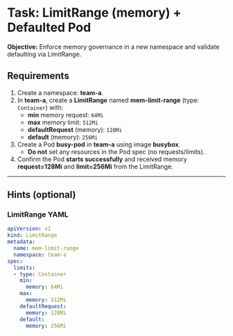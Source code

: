 # Task: LimitRange (memory) + Defaulted Pod

**Objective:** Enforce memory governance in a new namespace and validate defaulting via LimitRange.

## Requirements
1. Create a namespace: **team-a**.
2. In **team-a**, create a **LimitRange** named **mem-limit-range** (type: `Container`) with:
   - **min** memory request: `64Mi`
   - **max** memory limit: `512Mi`
   - **defaultRequest** (memory): `128Mi`
   - **default** (memory): `256Mi`
3. Create a Pod **busy-pod** in **team-a** using image **busybox**.
   - **Do not** set any resources in the Pod spec (no requests/limits).
4. Confirm the Pod **starts successfully** and received memory **request=128Mi** and **limit=256Mi** from the LimitRange.

---

## Hints (optional)

### LimitRange YAML
```yaml
apiVersion: v1
kind: LimitRange
metadata:
  name: mem-limit-range
  namespace: team-a
spec:
  limits:
  - type: Container
    min:
      memory: 64Mi
    max:
      memory: 512Mi
    defaultRequest:
      memory: 128Mi
    default:
      memory: 256Mi
